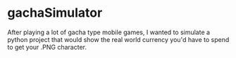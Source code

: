 # gachaSimulator
After playing a lot of gacha type mobile games, I wanted to simulate a python project that would show the real world currency you'd have to spend to get your .PNG character. 
